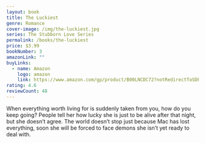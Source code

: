 ```yaml
---
layout: book
title: The Luckiest
genre: Romance
cover-image: /img/the-luckiest.jpg
series: The Stubborn Love Series
permalink: /books/the-luckiest
price: $3.99
bookNumber: 3
amazonLink: ""
buyLinks:
  - name: Amazon
    logo: amazon
    link: https://www.amazon.com/gp/product/B00LNCDC72?notRedirectToSDP=1&ref_=dbs_mng_calw_2&storeType=ebooks
rating: 4.6
reviewCount: 48
---
```

When everything worth living for is suddenly taken from you, how do you keep going? People tell her how lucky she is just to be alive after that night, but she doesn’t agree. The world doesn’t stop just because Mac has lost everything, soon she will be forced to face demons she isn’t yet ready to deal with.
